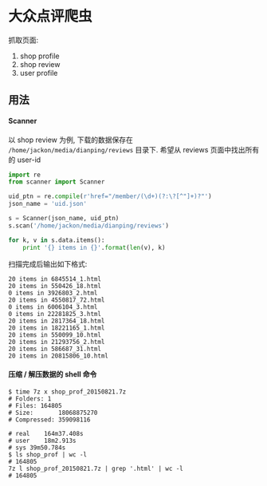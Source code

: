 大众点评爬虫
============

抓取页面:

1. shop profile
2. shop review
3. user profile


## 用法

#### Scanner

以 shop review 为例, 下载的数据保存在
`/home/jackon/media/dianping/reviews` 目录下.
希望从 reviews 页面中找出所有的 user-id

```python
import re
from scanner import Scanner

uid_ptn = re.compile(r'href="/member/(\d+)(?:\?[^"]+)?"')
json_name = 'uid.json'

s = Scanner(json_name, uid_ptn)
s.scan('/home/jackon/media/dianping/reviews')

for k, v in s.data.items():
    print '{} items in {}'.format(len(v), k)
```

扫描完成后输出如下格式:
```shell
20 items in 6845514_1.html
20 items in 550426_18.html
0 items in 3926803_2.html
20 items in 4550817_72.html
0 items in 6006104_3.html
0 items in 22281825_3.html
20 items in 2817364_18.html
20 items in 18221165_1.html
20 items in 550099_10.html
20 items in 21293756_2.html
20 items in 586687_31.html
20 items in 20815806_10.html
```


#### 压缩 / 解压数据的 shell 命令

```shell
$ time 7z x shop_prof_20150821.7z
# Folders: 1
# Files: 164805
# Size:       18068875270
# Compressed: 359098116

# real    164m37.408s
# user    18m2.913s
# sys 39m50.784s
$ ls shop_prof | wc -l
# 164805
7z l shop_prof_20150821.7z | grep '.html' | wc -l
# 164805
```
